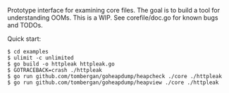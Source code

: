 Prototype interface for examining core files.
The goal is to build a tool for understanding OOMs.
This is a WIP. See corefile/doc.go for known bugs and TODOs.

Quick start:

```
$ cd examples
$ ulimit -c unlimited
$ go build -o httpleak httpleak.go
$ GOTRACEBACK=crash ./httpleak
$ go run github.com/tombergan/goheapdump/heapcheck ./core ./httpleak
$ go run github.com/tombergan/goheapdump/heapview ./core ./httpleak
```
